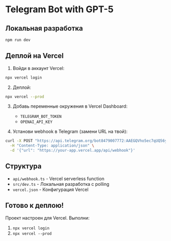 # Telegram Bot with GPT-5

## Локальная разработка

```bash
npm run dev
```

## Деплой на Vercel

1. Войди в аккаунт Vercel:
```bash
npx vercel login
```

2. Деплой:
```bash
npx vercel --prod
```

3. Добавь переменные окружения в Vercel Dashboard:
   - `TELEGRAM_BOT_TOKEN`
   - `OPENAI_API_KEY`

4. Установи webhook в Telegram (замени URL на твой):
```bash
curl -X POST "https://api.telegram.org/bot8479007772:AAEGQVho5ec7qUQ56yuwVPD5HkiP3TYYaJM/setWebhook" \
  -H "Content-Type: application/json" \
  -d '{"url": "https://your-app.vercel.app/api/webhook"}'
```

## Структура

- `api/webhook.ts` - Vercel serverless function
- `src/dev.ts` - Локальная разработка с polling
- `vercel.json` - Конфигурация Vercel

## Готово к деплою!

Проект настроен для Vercel. Выполни:
1. `npx vercel login`
2. `npx vercel --prod`
